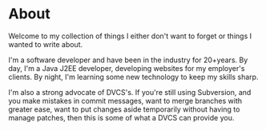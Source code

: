 [title: About]: /
[order: 10]: /
[alias: /about/]: /

# About  ###
Welcome to my collection of things I either don't want to forget or things I wanted to write about.

I'm a software developer and have been in the industry for 20+years. By day, I'm a Java J2EE developer, developing websites for my employer's clients. By night, I'm learning some new technology to keep my skills sharp.

I'm also a strong advocate of DVCS's. If you're still using Subversion, and you make mistakes in commit messages, want to merge branches with greater ease, want to put changes aside temporarily without having to manage patches, then this is some of what a DVCS can provide you.
